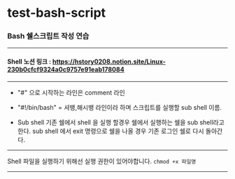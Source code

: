 # test-bash-script
### Bash 쉘스크립트 작성 연습

---

#### Shell 노션 링크 : https://hstory0208.notion.site/Linux-230b0cfcf9324a0c9757e91eab178084

---

- "#" 으로 시작하는 라인은 comment 라인
- "#!/bin/bash" = 셔뱅,해시뱅 라인이라 하며 스크립트를 실행할 sub shell 이름.

- Sub shell
기존 쉘에서 shell 을 실행 할경우 쉘에서 실행하는 쉘을 sub shell라고 한다.
sub shell 에서 exit 명령으로 쉘을 나올 경우 기존 로그인 쉘로 다시 돌아간다.


---

Shell 파일을 실행하기 위해선 실행 권한이 있어야합니다.
``` chmod +x 파일명 ```

---

